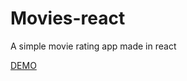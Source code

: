 # Movies-react
A simple movie rating app made in react

[DEMO](https://jakubkorytko.github.io/Movies-react/)
